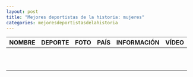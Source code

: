 ```yaml
---
layout: post
title: "Mejores deportistas de la historia: mujeres"
categories: mejoresdeportistasdelahistoria
---
```


|NOMBRE|DEPORTE|FOTO|PAÍS|INFORMACIÓN|VÍDEO|
|-----:|-----:|-----:|-----:|-----:|-----:|
|      |      |      |      |      |      |
|      |      |      |      |      |      |
|      |      |      |      |      |      |
|      |      |      |      |      |      |
|      |      |      |      |      |      |
|      |      |      |      |      |      |
|      |      |      |      |      |      |
|      |      |      |      |      |      |
|      |      |      |      |      |      |
|      |      |      |      |      |      |
